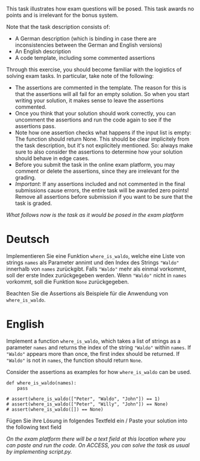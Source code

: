 This task illustrates how exam questions will be posed. This task awards no points and is irrelevant for the bonus system.

Note that the task description consists of:
 - A German description (which is binding in case there are inconsistencies between the German and English versions)
 - An English description
 - A code template, including some commented assertions

Through this exercise, you should become familiar with the logistics of solving exam tasks. In particular, take note of the following:
 - The assertions are commented in the template. The reason for this is that the assertions will all fail for an empty solution. So when you start writing your solution, it makes sense to leave the assertions commented.
 - Once you think that your solution should work correctly, you can uncomment the assertions and run the code again to see if the assertions pass.
 - Note how one assertion checks what happens if the input list is empty: The function should return None. This should be clear implicitely from the task description, but it's not explicitely mentioned. So: always make sure to also consider the assertions to determine how your solution should behave in edge cases.
 - Before you submit the task in the online exam platform, you may comment or delete the assertions, since they are irrelevant for the grading.
 - *Important*: If any assertions included and not commented in the final submissions cause errors, the entire task will be awarded zero points! Remove all assertions before submission if you want to be sure that the task is graded.

_What follows now is the task as it would be posed in the exam platform_

# Deutsch
Implementieren Sie eine Funktion `where_is_waldo`, welche eine Liste von strings `names` als Parameter annimt und den Index des Strings `"Waldo"` innerhalb von `names` zurückgibt. Falls `"Waldo"` mehr als einmal vorkommt, soll der erste Index zurückgegeben werden. Wenn `"Waldo"` nicht in `names` vorkommt, soll die Funktion `None` zurückgegeben.

Beachten Sie die Assertions als Beispiele für die Anwendung von `where_is_waldo`.

# English
Implement a function `where_is_waldo`, which takes a list of strings as a parameter `names` and returns the index of the string `"Waldo"` within `names`. If `"Waldo"` appears more than once, the first index should be returned. If `"Waldo"` is not in `names`, the function should return `None`.

Consider the assertions as examples for how `where_is_waldo` can be used.

```
def where_is_waldo(names):
    pass

# assert(where_is_waldo(["Peter", "Waldo", "John"]) == 1)
# assert(where_is_waldo(["Peter", "Willy", "John"]) == None)
# assert(where_is_waldo([]) == None)
```

Fügen Sie ihre Lösung in folgendes Textfeld ein / Paste your solution into the following text field

_On the exam platform there will be a text field at this location where you can paste and run the code. On ACCESS, you can solve the task as usual by implementing script.py._

